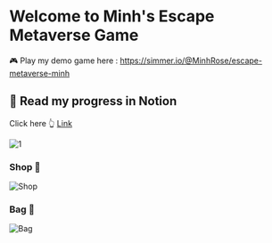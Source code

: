 # Welcome to Minh's Escape Metaverse Game
🎮 Play my demo game here : https://simmer.io/@MinhRose/escape-metaverse-minh

## 🚀 Read my progress in Notion
Click here 👆 [Link](https://luminous-character-1b4.notion.site/Escape-Metaverse-1e1405109e2f4e6aba2d0e4ec3eeb83c?pvs=4)


![1](https://user-images.githubusercontent.com/101281380/159196833-0e91b1f8-08c1-44d3-a7ea-9c4381c2a85e.png)

### Shop 🛒

![Shop](https://user-images.githubusercontent.com/101281380/162970630-54c71f56-1b61-4e91-9a12-3b31442e6a95.png)


### Bag 👜

![Bag](https://user-images.githubusercontent.com/101281380/162970916-7ce5ce25-904e-4647-a497-b07da6269889.png)
